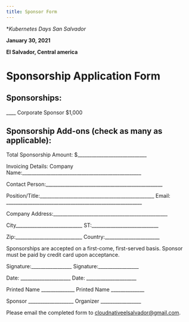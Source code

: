```yaml
---
title: Sponsor Form
---
```

**Kubernetes Days San Salvador*

**January 30, 2021**

**El Salvador, Central america**

# Sponsorship Application Form

## Sponsorships:
____    Corporate Sponsor $1,000

## Sponsorship Add-ons (check as many as applicable):

Total Sponsorship Amount:       $_____________________________

Invoicing Details:
Company Name:__________________________________________________

Contact Person:_________________________________________________

Position/Title:________________________________________________
Email: _________________________________________________________

Company Address:________________________________________________

City____________________________ ST:____________________________

Zip:____________________________ Country:_______________________

Sponsorships are accepted on a first-come, first-served basis.
Sponsor must be paid by credit card upon acceptance.

Signature:_________________     Signature:_________________

Date: _____________________     Date: _____________________

Printed Name ______________     Printed Name ______________

Sponsor ___________________     Organizer _________________

Please email the completed form to [cloudnativeelsalvador@gmail.com](mailto:cloudnativeelsalvador@gmail.com).

